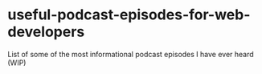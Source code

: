 # useful-podcast-episodes-for-web-developers
List of some of the most informational podcast episodes I have ever heard (WIP)
